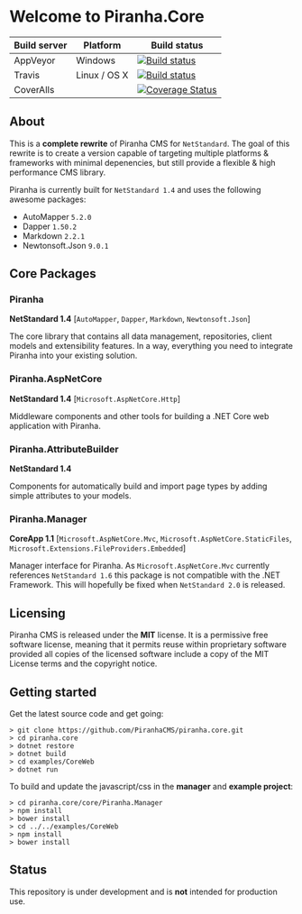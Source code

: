 # Welcome to Piranha.Core

| Build server | Platform     | Build status |
|--------------|--------------|--------------|
| AppVeyor     | Windows      | [![Build status](https://ci.appveyor.com/api/projects/status/brw0cak0b5x4w17m?svg=true)](https://ci.appveyor.com/project/tidyui/piranha-core) |
| Travis       | Linux / OS X | [![Build status](https://travis-ci.org/PiranhaCMS/piranha.core.svg?branch=master)](https://travis-ci.org/PiranhaCMS/piranha.core) |
| CoverAlls    |              | [![Coverage Status](https://coveralls.io/repos/github/PiranhaCMS/piranha.core/badge.svg?branch=master&update=true)](https://coveralls.io/github/PiranhaCMS/piranha.core?branch=master) |

## About

This is a **complete rewrite** of Piranha CMS for `NetStandard`. The goal of this rewrite 
is to create a version capable of targeting multiple platforms & frameworks with minimal
depenencies, but still provide a flexible & high performance CMS library.

Piranha is currently built for `NetStandard 1.4` and uses the following awesome packages:

* AutoMapper `5.2.0`
* Dapper `1.50.2`
* Markdown `2.2.1`
* Newtonsoft.Json `9.0.1`

## Core Packages

### Piranha
**NetStandard 1.4** [`AutoMapper`, `Dapper`, `Markdown`, `Newtonsoft.Json`]

The core library that contains all data management, repositories, client models and extensibility features. In a way, everything you need to integrate Piranha into your existing solution.

### Piranha.AspNetCore
**NetStandard 1.4** [`Microsoft.AspNetCore.Http`]

Middleware components and other tools for building a .NET Core web application with Piranha.

### Piranha.AttributeBuilder
**NetStandard 1.4**

Components for automatically build and import page types by adding simple attributes to your models.

### Piranha.Manager
**CoreApp 1.1** [`Microsoft.AspNetCore.Mvc`, `Microsoft.AspNetCore.StaticFiles`, `Microsoft.Extensions.FileProviders.Embedded`]

Manager interface for Piranha. As `Microsoft.AspNetCore.Mvc` currently references `NetStandard 1.6` this package is not compatible with the .NET Framework. This will hopefully be fixed when `NetStandard 2.0` is released.

## Licensing
Piranha CMS is released under the **MIT** license. It is a permissive free software license,
meaning that it permits reuse within proprietary software provided all copies of the licensed
software include a copy of the MIT License terms and the copyright notice.

## Getting started
Get the latest source code and get going:

    > git clone https://github.com/PiranhaCMS/piranha.core.git
    > cd piranha.core
    > dotnet restore
    > dotnet build
    > cd examples/CoreWeb
    > dotnet run
    
To build and update the javascript/css in the **manager** and **example project**:

    > cd piranha.core/core/Piranha.Manager
    > npm install
    > bower install
    > cd ../../examples/CoreWeb
    > npm install
    > bower install
    
## Status
This repository is under development and is **not** intended for production use.
